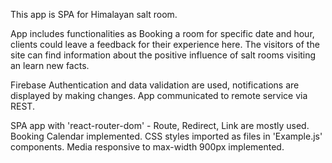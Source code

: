 This app is SPA for Himalayan salt room. 

App includes functionalities as Booking a room for specific date and hour, clients could leave a feedback for their experience here. The visitors of the site can find information about the positive influence of salt rooms visiting an learn new facts. 

Firebase Authentication and data validation are used, notifications are displayed by making changes.  App communicated to remote service via REST.

SPA app with 'react-router-dom' - Route, Redirect, Link are mostly used. Booking Calendar implemented. CSS styles imported as files in 'Example.js' components. Media responsive to max-width 900px implemented.
